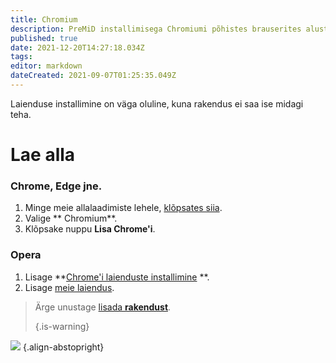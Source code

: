 ```yaml
---
title: Chromium
description: PreMiD installimisega Chromiumi põhistes brauserites alustamine
published: true
date: 2021-12-20T14:27:18.034Z
tags:
editor: markdown
dateCreated: 2021-09-07T01:25:35.049Z
---
```


Laienduse installimine on väga oluline, kuna rakendus ei saa ise midagi teha.

# Lae alla
### Chrome, Edge jne.
1. Minge meie allalaadimiste lehele, [klõpsates siia](https://premid.app/downloads).
2. Valige ** Chromium**.
3. Klõpsake nuppu **Lisa Chrome'i**.

### Opera
1. Lisage **[Chrome'i laienduste installimine](https://addons.opera.com/en/extensions/details/install-chrome-extensions/) **.
2. Lisage [meie laiendus](https://premid.app/downloads).

> Ärge unustage [lisada **rakendust**](/install). 
> 
> {.is-warning}

![](https://img.icons8.com/color/2x/chrome.png) {.align-abstopright}
